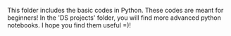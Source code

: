 This folder includes the basic codes in Python. These codes are meant for beginners! 
In the 'DS projects' folder, you will find more advanced python notebooks.
I hope you find them useful =)!
